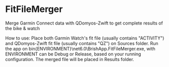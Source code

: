 # FitFileMerger
Merge Garmin Connect data with QDomyos-Zwift to get complete results of the bike &amp; watch

How to use:
Place both Garmin Watch's fit file (usually contains "ACTIVITY") and QDomyos-Zwift fit file (usually contains "QZ") on Sources folder. Run the app on bin\{ENVIRONMENT}\net6.0\BrishApp.FitFileMerger.exe, with ENVIRONMENT can be Debug or Release, based on your running configuration. The merged file will be placed in Results folder.
